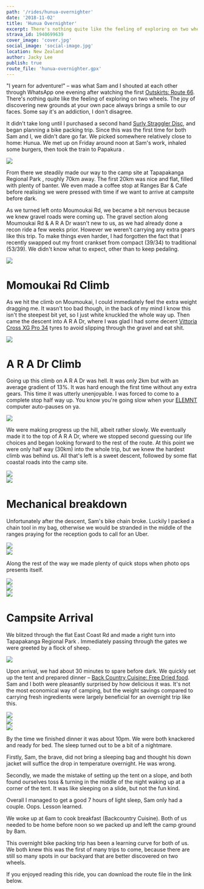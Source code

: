 ```yaml
---
path: '/rides/hunua-overnighter'
date: '2018-11-02'
title: 'Hunua Overnighter'
excerpt: There's nothing quite like the feeling of exploring on two wheels. The joy of discovering new grounds at your own pace always brings a smile to our faces. Some say it's an addiction, I don't disagree.
strava_id: 1940699639
cover_image: 'cover.jpg'
social_image: 'social-image.jpg'
location: New Zealand
author: Jacky Lee
publish: true
route_file: 'hunua-overnighter.gpx'
---
```


"I yearn for adventure!" – was what Sam and I shouted at each other through WhatsApp one evening after watching the first [Outskirts: Route 66](https://www.youtube.com/watch?v=Dh25fH5diwQ). There's nothing quite like the feeling of exploring on two wheels. The joy of discovering new grounds at your own pace always brings a smile to our faces. Some say it's an addiction, I don't disagree.

It didn't take long until I purchased a second hand [Surly Straggler Disc](https://surlybikes.com/bikes/straggler), and began planning a bike packing trip. Since this was the first time for both Sam and I, we didn't dare go far. We picked somewhere relatively close to home: Hunua. We met up on Friday around noon at Sam's work, inhaled some burgers, then took the <marker-link label="A" lat="-37.064982" lng="174.945096" zoom="15">train to Papakura </marker-link>.

<div>
<image-zoom caption="On the Southern line en route to Papakura."><img src='IMG_0171.jpg'/></image-zoom>
</div>

From there we steadily made our way to the camp site at <marker-link label="B" lat="-36.972674" lng="175.253317" zoom="15">Tapapakanga Regional Park </marker-link>, roughly 70km away. The first 20km was nice and flat, filled with plenty of banter. We even made a coffee stop at <marker-link lat="-37.082379" lng="175.072498" zoom="15" label="C">Ranges Bar & Cafe</marker-link> before realising we were pressed with time if we want to arrive at campsite before dark.

As we turned left onto Moumoukai Rd, we became a bit nervous because we knew gravel roads were coming up. The gravel section along Moumoukai Rd & A R A Dr wasn't new to us, as we had already done a recon ride a few weeks prior. However we weren't carrying any extra gears like this trip. To make things even harder, I had forgotten the fact that I recently swapped out my front crankset from compact (39/34) to traditional (53/39). We didn't know what to expect, other than to keep pedaling.

<div>
<image-zoom caption="I had a Surly 24-Pack Rack to carry the tent + dry bag of food + extra clothes."><img src="IMG_0245.jpg"/></image-zoom>
</div>

# Momoukai Rd Climb

As we hit the climb on Moumoukai, I could immediately feel the extra weight dragging me. It wasn't too bad though, in the back of my mind I know this isn't the steepest bit yet, so I just white knuckled the whole way up. Then came the descent into A R A Dr, where I was glad I had some decent [Vittoria Cross XG Pro 34](https://www.bikeradar.com/road/gear/category/components/tyres/road/product/review-vittoria-cross-xg-pro-tyre-12-46757/) tyres to avoid slipping through the gravel and eat shit.

<div>
<image-zoom caption="Do a skid, bro."><img src="IMG_0249.jpg"/></image-zoom>
</div>

# A R A Dr Climb

Going up this climb on A R A Dr was hell. It was only 2km but with an average gradient of 13%. It was hard enough the first time without any extra gears. This time it was utterly unenjoyable. I was forced to come to a complete stop half way up. You know you're going slow when your [ELEMNT](https://au.wahoofitness.com/devices/bike-computers/gps-bike-computer-elemnt) computer auto-pauses on ya.

<div>
<image-zoom caption="12% gradient was a lot harder with extra weight."><img src="01.jpg"/></image-zoom>
</div>

We were making progress up the hill, albeit rather slowly. We eventually made it to the top of A R A Dr, where we stopped second guessing our life choices and began looking forward to the rest of the route. At this point we were only half way (30km) into the whole trip, but we knew the hardest climb was behind us. All that's left is a sweet descent, followed by some flat coastal roads into the camp site.

<div>
<image-zoom caption="Which way? That way."><img src="IMG_0258.jpg"/></image-zoom>
</div>

<div>
<image-zoom caption="We took a breather at the top, feeling relieved the toughest climb was over."><img src="IMG_0261.jpg"/></image-zoom>
</div>

# Mechanical breakdown

Unfortunately after the descent, Sam's bike chain broke. Luckily I packed a chain tool in my bag, otherwise we would be stranded in the middle of the ranges praying for the reception gods to call for an Uber.

<div>
<image-zoom caption="Sam's bike chain broke."><img src="IMG_0282.jpg"/></image-zoom>
</div>

<div>
<image-zoom caption="Sam's bike chain broke."><img src="cover.jpg"/></image-zoom>
</div>

Along the rest of the way we made plenty of quick stops when photo ops presents itself.

<div>
<image-zoom caption="Blink and you might just miss it."><img src="IMG_0338.jpg"/></image-zoom>
</div>

<div>
<image-zoom caption="The light game was very strong along this stretch of gravel roads."><img src="IMG_0294.jpg"/></image-zoom>
</div>

<div>
<image-zoom caption="Neck-breaking view around the corner."><img src="IMG_0326.jpg"/></image-zoom>
</div>

# Campsite Arrival

We blitzed through the flat East Coast Rd and made a <marker-link lat="-36.983723" lng="175.248806" label="D" zoom="15">right turn into Tapapakanga Regional Park </marker-link>. Immediately passing through the gates we were greeted by a flock of sheep.

<div>
<image-zoom caption="A peaceful section before arriving at the campgrounds, we were welcomed by a flock of sheep."><img src="IMG_0220.jpg"/></image-zoom>
</div>

Upon arrival, we had about 30 minutes to spare before dark. We quickly set up the tent and prepared dinner – [Back Country Cuisine: Free Dried food](https://backcountrycuisine.co.nz/). Sam and I both were pleasantly surprised by how delicious it was. It's not the most economical way of camping, but the weight savings compared to carrying fresh ingredients were largely beneficial for an overnight trip like this.

<div>
<image-zoom caption="We finally made it to the camp site, with 30 minutes to spare before dark."><img src="IMG_0350.jpg"/></image-zoom>
</div>

<div>
<image-zoom caption="Gascooker + Camping cups + Back Country Cuisine = delicious nomnoms."><img src="IMG_0360.jpg"/></image-zoom>
</div>

<div>
<image-zoom caption="We set up our tent next to a majestic looking tree."><img src="IMG_0356.jpg"/></image-zoom>
</div>

By the time we finished dinner it was about 10pm. We were both knackered and ready for bed. The sleep turned out to be a bit of a nightmare.

Firstly, Sam, the brave, did not bring a sleeping bag and thought his down jacket will suffice the drop in temperature overnight. He was wrong.

Secondly, we made the mistake of setting up the tent on a slope, and both found ourselves toss & turning in the middle of the night waking up at a corner of the tent. It was like sleeping on a slide, but not the fun kind.

Overall I managed to get a good 7 hours of light sleep, Sam only had a couple. Oops. Lesson learned.

We woke up at 6am to cook breakfast (Backcountry Cuisine). Both of us needed to be home before noon so we packed up and left the camp ground by 8am.

This overnight bike packing trip has been a learning curve for both of us. We both knew this was the first of many trips to come, because there are still so many spots in our backyard that are better discovered on two wheels.

If you enjoyed reading this ride, you can download the route file in the link below.
